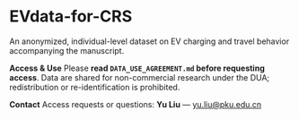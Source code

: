 # EVdata-for-CRS

An anonymized, individual-level dataset on EV charging and travel behavior accompanying the manuscript.

**Access & Use**
Please **read `DATA_USE_AGREEMENT.md` before requesting access**. Data are shared for non-commercial research under the DUA; redistribution or re-identification is prohibited.

**Contact**
Access requests or questions: **Yu Liu** — [yu.liu@pku.edu.cn](mailto:yu.liu@pku.edu.cn)
